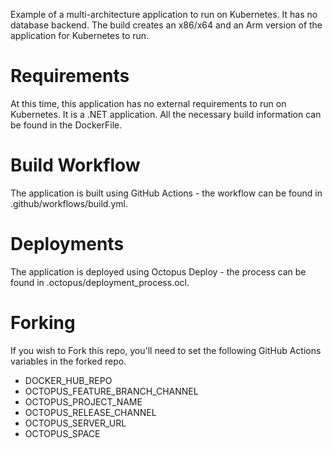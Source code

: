 Example of a multi-architecture application to run on Kubernetes.  It has no database backend.  The build creates an x86/x64 and an Arm version of the application for Kubernetes to run.

# Requirements

At this time, this application has no external requirements to run on Kubernetes.  It is a .NET application.  All the necessary build information can be found in the DockerFile.

# Build Workflow

The application is built using GitHub Actions - the workflow can be found in .github/workflows/build.yml.

# Deployments

The application is deployed using Octopus Deploy - the process can be found in .octopus/deployment_process.ocl.

# Forking

If you wish to Fork this repo, you'll need to set the following GitHub Actions variables in the forked repo.

- DOCKER_HUB_REPO
- OCTOPUS_FEATURE_BRANCH_CHANNEL
- OCTOPUS_PROJECT_NAME
- OCTOPUS_RELEASE_CHANNEL
- OCTOPUS_SERVER_URL
- OCTOPUS_SPACE
